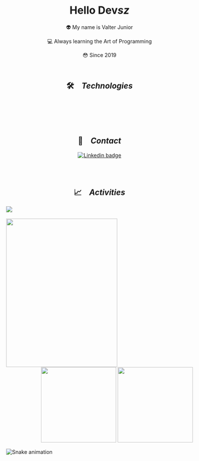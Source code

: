 <h1 align="center">Hello Dev<i>sz</i></h1>
<div align="center">
    <p>👽 My name is Valter Junior</p>
    <p>‍💻 Always learning the Art of Programming</p>
    <p>😳 Since 2019</p>
</div>
<br />

<h2 align="center">🛠️ &ensp; <i>Technologies</i></h2>
<br /> <br />
<div align="center">
    <img src="https://skillicons.dev/icons?i=git,vscode,linux,bash" alt=""> <br />
    <img src="https://skillicons.dev/icons?i=html,css,bootstrap,javascript,jquery,vue" alt=""> <br />
    <img src="https://skillicons.dev/icons?i=c,java,python,php,laravel" alt=""> <br />
    <img src="https://skillicons.dev/icons?i=mysql" alt=""> <br />
</div>
<br /> <br />

<h2 align="center">📩 &ensp; <i>Contact</i></h2>
<p align="center">
    <a href="https://www.linkedin.com/in/vjrsz/" target="_blank">
        <img src="https://img.shields.io/badge/LinkedIn-0077B5?style=for-the-badge&logo=linkedin&logoColor=white" alt="Linkedin badge">
    </a>
</p>
<br /> <br />

<h2 align="center">📈 &ensp; <i>Activities</i></h2>
<img align="center" src="https://github-readme-activity-graph.cyclic.app/graph?username=vjrsz&theme=tokyo-night&hide_border=true&show_icons=true&custom_title=Vjrsz%20Contribution%20Graph&cache_seconds=7200" />
<br/><br/>
<img align="left" height="400px" width="300px" src="https://luk4x-github-readme-stats.vercel.app/api/top-langs?username=vjrsz&langs_count=8&theme=tokyonight&hide_border=true&custom_title=Vjrsz%20Top%20Langs&cache_seconds=7200" />
<div align="right">
    <img height="203px" src="https://luk4x-github-readme-stats.vercel.app/api?username=vjrsz&theme=tokyonight&hide_border=true&show_icons=true&include_all_commits=true&count_private=true&custom_title=Vjrsz%20Github%20Stats&cache_seconds=7200" />
    <img height="203px" src="https://streak-stats.demolab.com?user=vjrsz&theme=tokyonight&hide_border=true&cache_seconds=7200" />
</div>

![Snake animation](https://github.com/vjrsz/vjrsz/blob/output/github-contribution-grid-snake.svg)
